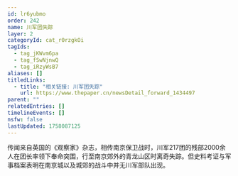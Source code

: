 ```yaml
---
id: lr6yubmo
order: 242
name: 川军团失踪
layer: 2
categoryId: cat_r0rzgkOi
tagIds:
  - tag_jKWvm6pa
  - tag_fSwNjnwQ
  - tag_iRzyWsB7
aliases: []
titledLinks:
  - title: "相关链接: 川军团失踪"
    url: https://www.thepaper.cn/newsDetail_forward_1434497
parent: ""
relatedEntries: []
timelineEvents: []
nsfw: false
lastUpdated: 1758087125
---
```


传闻来自英国的《观察家》杂志，相传南京保卫战时，川军217团的残部2000余人在团长率领下奉命突围，行至南京郊外的青龙山区时离奇失踪。但史料考证与军事档案表明在南京城以及城郊的战斗中并无川军部队出现。